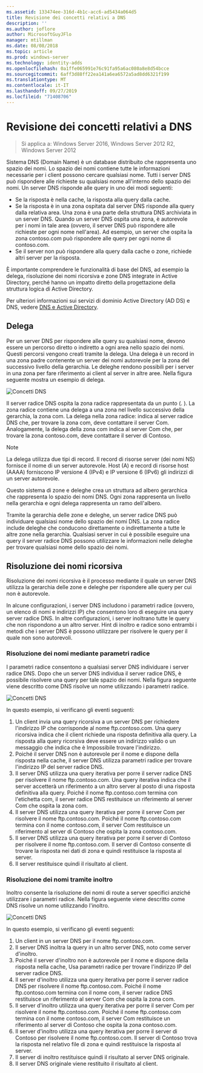 ```yaml
---
ms.assetid: 133474ee-316d-4b1c-acc6-ad5434a064d5
title: Revisione dei concetti relativi a DNS
description: ''
ms.author: joflore
author: MicrosoftGuyJFlo
manager: mtillman
ms.date: 08/08/2018
ms.topic: article
ms.prod: windows-server
ms.technology: identity-adds
ms.openlocfilehash: 0a1ffe065991e76c91fa95a6ac080a8e8d54bcce
ms.sourcegitcommit: 6aff3d88ff22ea141a6ea6572a5ad8dd6321f199
ms.translationtype: MT
ms.contentlocale: it-IT
ms.lasthandoff: 09/27/2019
ms.locfileid: "71408706"
---
```

# <a name="reviewing-dns-concepts"></a>Revisione dei concetti relativi a DNS

>Si applica a: Windows Server 2016, Windows Server 2012 R2, Windows Server 2012

Sistema DNS (Domain Name) è un database distribuito che rappresenta uno spazio dei nomi. Lo spazio dei nomi contiene tutte le informazioni necessarie per i client possono cercare qualsiasi nome. Tutti i server DNS può rispondere alle richieste su qualsiasi nome all'interno dello spazio dei nomi. Un server DNS risponde alle query in uno dei modi seguenti:  
  
- Se la risposta è nella cache, la risposta alla query dalla cache.  
- Se la risposta è in una zona ospitata dal server DNS risponde alla query dalla relativa area. Una zona è una parte della struttura DNS archiviata in un server DNS. Quando un server DNS ospita una zona, è autorevole per i nomi in tale area (ovvero, il server DNS può rispondere alle richieste per ogni nome nell'area). Ad esempio, un server che ospita la zona contoso.com può rispondere alle query per ogni nome di contoso.com.  
- Se il server non può rispondere alla query dalla cache o zone, richiede altri server per la risposta.  

È importante comprendere le funzionalità di base del DNS, ad esempio la delega, risoluzione dei nomi ricorsiva e zone DNS integrate in Active Directory, perché hanno un impatto diretto della progettazione della struttura logica di Active Directory.  
  
Per ulteriori informazioni sui servizi di dominio Active Directory (AD DS) e DNS, vedere [DNS e Active Directory](../../ad-ds/plan/DNS-and-AD-DS.md).  
  
## <a name="delegation"></a>Delega

Per un server DNS per rispondere alle query su qualsiasi nome, devono essere un percorso diretto o indiretto a ogni area nello spazio dei nomi. Questi percorsi vengono creati tramite la delega. Una delega è un record in una zona padre contenente un server dei nomi autorevole per la zona del successivo livello della gerarchia. Le deleghe rendono possibili per i server in una zona per fare riferimento ai client al server in altre aree. Nella figura seguente mostra un esempio di delega.  
  
![Concetti DNS](../../media/Reviewing-DNS-Concepts/0c24b576-d41a-4e5d-ad3d-6be81e095835.gif)  
  
Il server radice DNS ospita la zona radice rappresentata da un punto (. ). La zona radice contiene una delega a una zona nel livello successivo della gerarchia, la zona com. La delega nella zona radice: indica al server radice DNS che, per trovare la zona com, deve contattare il server Com. Analogamente, la delega della zona com indica al server Com che, per trovare la zona contoso.com, deve contattare il server di Contoso.  
  
> [!NOTE]  
> La delega utilizza due tipi di record. Il record di risorse server (dei nomi NS) fornisce il nome di un server autorevole. Host (A) e record di risorse host (AAAA) forniscono IP versione 4 (IPv4) e IP versione 6 (IPv6) gli indirizzi di un server autorevole.  
  
Questo sistema di zone e deleghe crea un struttura ad albero gerarchica che rappresenta lo spazio dei nomi DNS. Ogni zona rappresenta un livello nella gerarchia e ogni delega rappresenta un ramo dell'albero.  
  
Tramite la gerarchia delle zone e deleghe, un server radice DNS può individuare qualsiasi nome dello spazio dei nomi DNS. La zona radice include deleghe che conducono direttamente o indirettamente a tutte le altre zone nella gerarchia. Qualsiasi server in cui è possibile eseguire una query il server radice DNS possono utilizzare le informazioni nelle deleghe per trovare qualsiasi nome dello spazio dei nomi.  
  
## <a name="recursive-name-resolution"></a>Risoluzione dei nomi ricorsiva

Risoluzione dei nomi ricorsiva è il processo mediante il quale un server DNS utilizza la gerarchia delle zone e deleghe per rispondere alle query per cui non è autorevole.  
  
In alcune configurazioni, i server DNS includono i parametri radice (ovvero, un elenco di nomi e indirizzi IP) che consentono loro di eseguire una query server radice DNS. In altre configurazioni, i server inoltrano tutte le query che non rispondono a un altro server. Hint di inoltro e radice sono entrambi i metodi che i server DNS è possono utilizzare per risolvere le query per il quale non sono autorevoli.  
  
### <a name="resolving-names-by-using-root-hints"></a>Risoluzione dei nomi mediante parametri radice

I parametri radice consentono a qualsiasi server DNS individuare i server radice DNS. Dopo che un server DNS individua il server radice DNS, è possibile risolvere una query per tale spazio dei nomi. Nella figura seguente viene descritto come DNS risolve un nome utilizzando i parametri radice.  
  
![Concetti DNS](../../media/Reviewing-DNS-Concepts/1c044845-b104-4262-a7af-474ba3558a85.gif)  
  
In questo esempio, si verificano gli eventi seguenti:  
  
1. Un client invia una query ricorsiva a un server DNS per richiedere l'indirizzo IP che corrisponde al nome ftp.contoso.com. Una query ricorsiva indica che il client richiede una risposta definitiva alla query. La risposta alla query ricorsiva deve essere un indirizzo valido o un messaggio che indica che è Impossibile trovare l'indirizzo.  
2. Poiché il server DNS non è autorevole per il nome e dispone della risposta nella cache, il server DNS utilizza parametri radice per trovare l'indirizzo IP del server radice DNS.  
3. Il server DNS utilizza una query iterativa per porre il server radice DNS per risolvere il nome ftp.contoso.com. Una query iterativa indica che il server accetterà un riferimento a un altro server al posto di una risposta definitiva alla query. Poiché il nome ftp.contoso.com termina con l'etichetta com, il server radice DNS restituisce un riferimento al server Com che ospita la zona com.  
4. Il server DNS utilizza una query iterativa per porre il server Com per risolvere il nome ftp.contoso.com. Poiché il nome ftp.contoso.com termina con il nome contoso.com, il server Com restituisce un riferimento al server di Contoso che ospita la zona contoso.com.  
5. Il server DNS utilizza una query iterativa per porre il server di Contoso per risolvere il nome ftp.contoso.com. Il server di Contoso consente di trovare la risposta nei dati di zona e quindi restituisce la risposta al server.  
6. Il server restituisce quindi il risultato al client.  
  
### <a name="resolving-names-by-using-forwarding"></a>Risoluzione dei nomi tramite inoltro

Inoltro consente la risoluzione dei nomi di route a server specifici anziché utilizzare i parametri radice. Nella figura seguente viene descritto come DNS risolve un nome utilizzando l'inoltro.  
  
![Concetti DNS](../../media/Reviewing-DNS-Concepts/05bc2eb0-1033-4e53-ae30-244fa247d000.gif)  
  
In questo esempio, si verificano gli eventi seguenti:  
  
1. Un client in un server DNS per il nome ftp.contoso.com.  
2. Il server DNS inoltra la query in un altro server DNS, noto come server d'inoltro.  
3. Poiché il server d'inoltro non è autorevole per il nome e dispone della risposta nella cache, Usa parametri radice per trovare l'indirizzo IP del server radice DNS.  
4. Il server d'inoltro utilizza una query iterativa per porre il server radice DNS per risolvere il nome ftp.contoso.com. Poiché il nome ftp.contoso.com termina con il nome com, il server radice DNS restituisce un riferimento al server Com che ospita la zona com.  
5. Il server d'inoltro utilizza una query iterativa per porre il server Com per risolvere il nome ftp.contoso.com. Poiché il nome ftp.contoso.com termina con il nome contoso.com, il server Com restituisce un riferimento al server di Contoso che ospita la zona contoso.com.  
6. Il server d'inoltro utilizza una query iterativa per porre il server di Contoso per risolvere il nome ftp.contoso.com. Il server di Contoso trova la risposta nel relativo file di zona e quindi restituisce la risposta al server.  
7. Il server di inoltro restituisce quindi il risultato al server DNS originale.  
8. Il server DNS originale viene restituito il risultato al client.  
